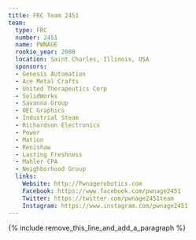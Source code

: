 ```yaml
---
title: FRC Team 2451
team:
  type: FRC
  number: 2451
  name: PWNAGE
  rookie_year: 2008
  location: Saint Charles, Illinois, USA
  sponsors:
  - Genesis Automation
  - Ace Metal Crafts
  - United Therapeutics Corp
  - SolidWorks
  - Savanna Group
  - OEC Graphics
  - Industrial Steam
  - Richardson Electronics
  - Power
  - Mation
  - Renishaw
  - Lasting Freshness
  - Mahler CPA
  - Neighborhood Group
  links:
    Website: http://Pwnagerobotics.com
    Facebook: https://www.facebook.com/pwnage2451
    Twitter: https://twitter.com/pwnage2451team
    Instagram: https://www.instagram.com/pwnage2451
---
```


{% include remove_this_line_and_add_a_paragraph %}